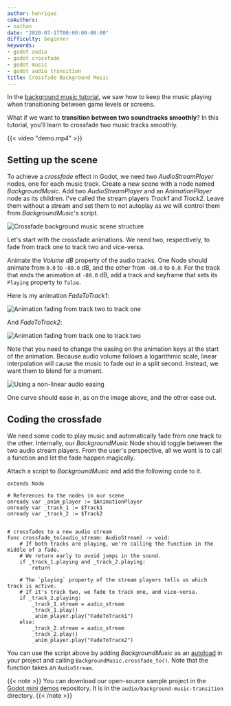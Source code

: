 ```yaml
---
author: henrique
coAuthors:
- nathan
date: "2020-07-17T00:00:00-06:00"
difficulty: beginner
keywords:
- godot audio
- godot crossfade
- godot music
- godot audio transition
title: Crossfade Background Music
---
```



In the [background music tutorial](/tutorial/godot/audio/background-music/), we saw how to keep the music playing when transitioning between game levels or screens.

What if we want to **transition between two soundtracks smoothly**? In this tutorial, you'll learn to crossfade two music tracks smoothly.

{{< video "demo.mp4" >}}

## Setting up the scene

To achieve a _crossfade_ effect in Godot, we need two _AudioStreamPlayer_ nodes, one for each music track. Create a new scene with a node named _BackgroundMusic_. Add two _AudioStreamPlayer_ and an _AnimationPlayer_ node as its children. I've called the stream players _Track1_ and _Track2_. Leave them without a stream and set them to not autoplay as we will control them from _BackgroundMusic_'s script.

![Crossfade background music scene structure](01.crossfade-scene-tree.png)


Let's start with the crossfade animations. We need two, respectively, to fade from track one to track two and vice-versa.

Animate the _Volume dB_ property of the audio tracks. One Node should animate from `0.0` to `-80.0` dB, and the other from `-80.0` to `0.0`. For the track that ends the animation at `-80.0` dB, add a track and keyframe that sets its `Playing` property to `false`.

Here is my animation _FadeToTrack1_:

![Animation fading from track two to track one](02.fade-to-track-1.png)

And _FadeToTrack2_:

![Animation fading from track one to track two](03.fade-to-track-2.png)

Note that you need to change the easing on the animation keys at the start of the animation. Because audio volume follows a logarithmic scale, linear interpolation will cause the music to fade out in a split second. Instead, we want them to blend for a moment.

![Using a non-linear audio easing](04.audio-interpolation.png)

One curve should ease in, as on the image above, and the other ease out.


## Coding the crossfade

We need some code to play music and automatically fade from one track to the other. Internally, our _BackgroundMusic_ Node should toggle between the two audio stream players. From the user's perspective, all we want is to call a function and let the fade happen magically.

Attach a script to _BackgroundMusic_ and add the following code to it.

```gdscript
extends Node

# References to the nodes in our scene
onready var _anim_player := $AnimationPlayer
onready var _track_1 := $Track1
onready var _track_2 := $Track2


# crossfades to a new audio stream
func crossfade_to(audio_stream: AudioStream) -> void:
	# If both tracks are playing, we're calling the function in the middle of a fade.
	# We return early to avoid jumps in the sound.
	if _track_1.playing and _track_2.playing:
		return

	# The `playing` property of the stream players tells us which track is active. 
	# If it's track two, we fade to track one, and vice-versa.
	if _track_2.playing:
		_track_1.stream = audio_stream
		_track_1.play()
		_anim_player.play("FadeToTrack1")
	else:
		_track_2.stream = audio_stream
		_track_2.play()
		_anim_player.play("FadeToTrack2")
```

You can use the script above by adding _BackgroundMusic_ as an [autoload](https://docs.godotengine.org/en/stable/getting_started/step_by_step/singletons_autoload.html) in your project and calling `BackgroundMusic.crossfade_to()`. Note that the function takes an `AudioStream`.

{{< note >}}
You can download our open-source sample project in the [Godot mini demos](https://github.com/GDQuest/godot-mini-tuts-demos) repository. It is in the `audio/background-music-transition` directory.
{{< /note >}}
